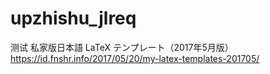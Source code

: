 # upzhishu_jlreq
测试 私家版日本語 LaTeX テンプレート（2017年5月版）
https://id.fnshr.info/2017/05/20/my-latex-templates-201705/
